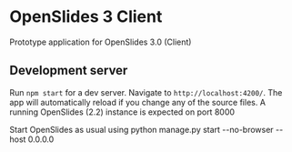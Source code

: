 # OpenSlides 3 Client

Prototype application for OpenSlides 3.0 (Client)

## Development server

Run `npm start` for a dev server. Navigate to `http://localhost:4200/`. The app will automatically reload if you change any of the source files.
A running OpenSlides (2.2) instance is expected on port 8000

Start OpenSlides as usual using python manage.py start --no-browser --host 0.0.0.0
